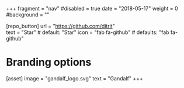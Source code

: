 +++
fragment = "nav"
#disabled = true
date = "2018-05-17"
weight = 0
#background = ""

[repo_button]
  url = "https://github.com/ditrit"  
  text = "Star" # default: "Star"
  icon = "fab fa-github" # defaults: "fab fa-github"

# Branding options
[asset]
  image = "gandalf_logo.svg"
  text = "Gandalf" 
+++

